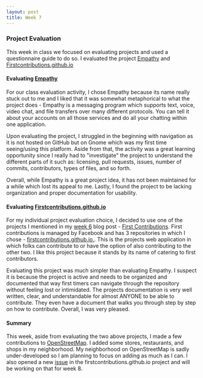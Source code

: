 ```yaml
---
layout: post 
title: Week 7
---
```


### Project Evaluation

This week in class we focused on evaluating projects and used a questionnaire guide to do so. I evaluated the project [Empathy](https://github.com/hunter-college-ossd-fall-2019/project-evaluation-activity-01/blob/fall19/Empathy_evaluation_RL1.md) and [Firstcontributions.github.io](https://github.com/hunter-college-ossd-fall-2019/R-Ligier_first-contributions_project_evaluation)

#### Evaluating [Empathy](https://gitlab.gnome.org/GNOME/empathy)

For our class evaluation activity, I chose Empathy because its name really stuck out to me and I liked that it was somewhat metaphorical to what the project does - Empathy is a messaging program which supports text, voice, video chat, and file transfers over many different protocols. You can tell it about your accounts on all those services and do all your chatting within one application. 

Upon evaluating the project, I struggled in the beginning with navigation as it is not hosted on GitHub but on Gnome which was my first time seeing/using this platform. Aside from that, the activity was a great learning opportunity since I really had to "investigate" the project to understand the different parts of it such as: licensing, pull requests, issues, number of commits, contributors, types of files, and so forth.  

Overall, while Empathy is a great project idea, it has not been maintained for a while which lost its appeal to me. Lastly, I found the project to be lacking organization and proper documentation for usability.

#### Evaluating [Firstcontributions.github.io](https://github.com/firstcontributions/firstcontributions.github.io)

For my individual project evaluation choice, I decided to use one of the projects I mentioned in my [week 6](https://github.com/hunter-college-ossd-fall-2019/R-Ligier-weekly/blob/gh-pages/_posts/2019-10-09-week06.md) blog post - [First Contributions](https://github.com/firstcontributions). First contributions is managed by Facebook and has 3 repositories in which I chose - [firstcontributions.github.io.](https://github.com/firstcontributions/firstcontributions.github.io). This is the projects web application in which folks can contribute to or have the option of also contributing to the other two. I like this project because it stands by its name of catering to first contributors. 

Evaluating this project was much simpler than evaluating Empathy. I suspect it is because the project is active and needs to be organized and documented that way first timers can navigate through the repository without feeling lost or intimidated. The projects documentation is very well written, clear, and understandable for almost ANYONE to be able to contribute. They even have a document that walks you through step by step on how to contribute. Overall, I was very pleased.

#### Summary 

This week, aside from evaluating the two above projects, I made a few contributions to [OpenStreetMap](https://www.openstreetmap.org/changeset/75611304). I added some stores, restaurants, and shops in my neighborhood. My neighborhood on OpenStreetMap is sadly under-developed so I am planning to focus on adding as much as I can. I also opened a new [issue](https://github.com/firstcontributions/firstcontributions.github.io/issues/78) in the firstcontributions.github.io project and will be working on that for week 8.
